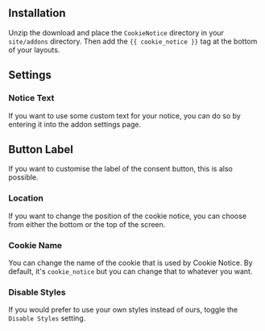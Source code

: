 ## Installation

Unzip the download and place the `CookieNotice` directory in your `site/addons` directory.
Then add the `{{ cookie_notice }}` tag at the bottom of your layouts.

## Settings

### Notice Text
If you want to use some custom text for your notice, you can do so by entering it into the addon settings page.

## Button Label
If you want to customise the label of the consent button, this is also possible.

### Location
If you want to change the position of the cookie notice, you can choose from either the bottom or the top of the screen.

### Cookie Name
You can change the name of the cookie that is used by Cookie Notice. By default, it's `cookie_notice` but you can change that to whatever you want.

### Disable Styles
If you would prefer to use your own styles instead of ours, toggle the `Disable Styles` setting.
